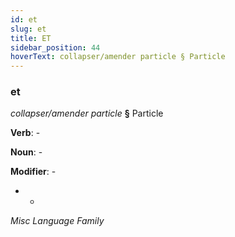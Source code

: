 ```yaml
---
id: et
slug: et
title: ET
sidebar_position: 44
hoverText: collapser/amender particle § Particle
---
```


### et

*collapser/amender particle* **§** Particle

**Verb**: -

**Noun**: -

**Modifier**: -

- -

*Misc Language Family*